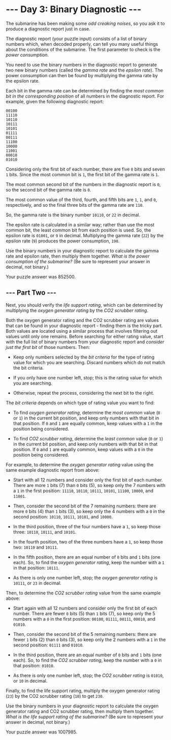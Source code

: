 # --- Day 3: Binary Diagnostic ---

The submarine has been making some *odd creaking noises*, so you ask it to produce a diagnostic report just in case.

The diagnostic report (your puzzle input) consists of a list of binary numbers which, when decoded properly, can tell you many useful things about the conditions of the submarine. The first parameter to check is the *power consumption*.

You need to use the binary numbers in the diagnostic report to generate two new binary numbers (called the *gamma rate* and the *epsilon rate*). The power consumption can then be found by multiplying the gamma rate by the epsilon rate.

Each bit in the gamma rate can be determined by finding the *most common bit in the corresponding position* of all numbers in the diagnostic report. For example, given the following diagnostic report:

```
00100
11110
10110
10111
10101
01111
00111
11100
10000
11001
00010
01010

```

Considering only the first bit of each number, there are five `0` bits and seven `1` bits. Since the most common bit is `1`, the first bit of the gamma rate is `1`.

The most common second bit of the numbers in the diagnostic report is `0`, so the second bit of the gamma rate is `0`.

The most common value of the third, fourth, and fifth bits are `1`, `1`, and `0`, respectively, and so the final three bits of the gamma rate are `110`.

So, the gamma rate is the binary number `10110`, or `22` in decimal.

The epsilon rate is calculated in a similar way; rather than use the most common bit, the least common bit from each position is used. So, the epsilon rate is `01001`, or `9` in decimal. Multiplying the gamma rate (`22`) by the epsilon rate (`9`) produces the power consumption, `198`.

Use the binary numbers in your diagnostic report to calculate the gamma rate and epsilon rate, then multiply them together. *What is the power consumption of the submarine?* (Be sure to represent your answer in decimal, not binary.)


Your puzzle answer was 852500.

## --- Part Two ---

Next, you should verify the *life support rating*, which can be determined by multiplying the *oxygen generator rating* by the *CO2 scrubber rating*.

Both the oxygen generator rating and the CO2 scrubber rating are values that can be found in your diagnostic report - finding them is the tricky part. Both values are located using a similar process that involves filtering out values until only one remains. Before searching for either rating value, start with the full list of binary numbers from your diagnostic report and *consider just the first bit* of those numbers. Then:


 - Keep only numbers selected by the *bit criteria* for the type of rating value for which you are searching. Discard numbers which do not match the bit criteria.

 - If you only have one number left, stop; this is the rating value for which you are searching.

 - Otherwise, repeat the process, considering the next bit to the right.


The *bit criteria* depends on which type of rating value you want to find:


 - To find *oxygen generator rating*, determine the *most common* value (`0` or `1`) in the current bit position, and keep only numbers with that bit in that position. If `0` and `1` are equally common, keep values with a `1` in the position being considered.

 - To find *CO2 scrubber rating*, determine the *least common* value (`0` or `1`) in the current bit position, and keep only numbers with that bit in that position. If `0` and `1` are equally common, keep values with a `0` in the position being considered.


For example, to determine the *oxygen generator rating* value using the same example diagnostic report from above:


 - Start with all 12 numbers and consider only the first bit of each number. There are more `1` bits (7) than `0` bits (5), so keep only the 7 numbers with a `1` in the first position: `11110`, `10110`, `10111`, `10101`, `11100`, `10000`, and `11001`.

 - Then, consider the second bit of the 7 remaining numbers: there are more `0` bits (4) than `1` bits (3), so keep only the 4 numbers with a `0` in the second position: `10110`, `10111`, `10101`, and `10000`.

 - In the third position, three of the four numbers have a `1`, so keep those three: `10110`, `10111`, and `10101`.

 - In the fourth position, two of the three numbers have a `1`, so keep those two: `10110` and `10111`.

 - In the fifth position, there are an equal number of `0` bits and `1` bits (one each). So, to find the *oxygen generator rating*, keep the number with a `1` in that position: `10111`.

 - As there is only one number left, stop; the *oxygen generator rating* is `10111`, or `23` in decimal.


Then, to determine the *CO2 scrubber rating* value from the same example above:


 - Start again with all 12 numbers and consider only the first bit of each number. There are fewer `0` bits (5) than `1` bits (7), so keep only the 5 numbers with a `0` in the first position: `00100`, `01111`, `00111`, `00010`, and `01010`.

 - Then, consider the second bit of the 5 remaining numbers: there are fewer `1` bits (2) than `0` bits (3), so keep only the 2 numbers with a `1` in the second position: `01111` and `01010`.

 - In the third position, there are an equal number of `0` bits and `1` bits (one each). So, to find the *CO2 scrubber rating*, keep the number with a `0` in that position: `01010`.

 - As there is only one number left, stop; the *CO2 scrubber rating* is `01010`, or `10` in decimal.


Finally, to find the life support rating, multiply the oxygen generator rating (`23`) by the CO2 scrubber rating (`10`) to get `230`.

Use the binary numbers in your diagnostic report to calculate the oxygen generator rating and CO2 scrubber rating, then multiply them together. *What is the life support rating of the submarine?* (Be sure to represent your answer in decimal, not binary.)


Your puzzle answer was 1007985.
